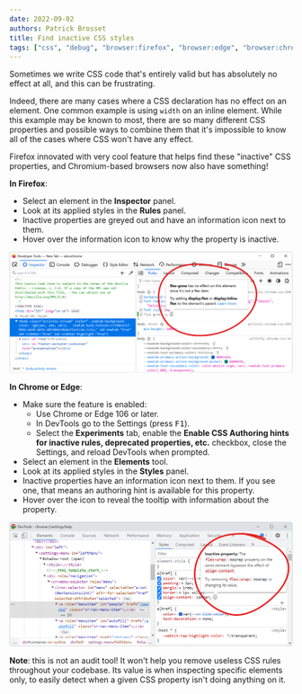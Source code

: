 ```yaml
---
date: 2022-09-02
authors: Patrick Brosset
title: Find inactive CSS styles
tags: ["css", "debug", "browser:firefox", "browser:edge", "browser:chrome"]
---
```

Sometimes we write CSS code that's entirely valid but has absolutely no effect at all, and this can be frustrating.

Indeed, there are many cases where a CSS declaration has no effect on an element. One common example is using `width` on an inline element. While this example may be known to most, there are so many different CSS properties and possible ways to combine them that it's impossible to know all of the cases where CSS won't have any effect.

Firefox innovated with very cool feature that helps find these "inactive" CSS properties, and Chromium-based browsers now also have something!

**In Firefox**:

* Select an element in the **Inspector** panel.
* Look at its applied styles in the **Rules** panel.
* Inactive properties are greyed out and have an information icon next to them.
* Hover over the information icon to know why the property is inactive.

![Part of the Rules panel in Firefox, showing a greyed out flex-grow property, with a tooltip saying that the property is inactive because the selected element is not a flex item.](../../assets/img/find-inactive-styles.png)

**In Chrome or Edge**:

* Make sure the feature is enabled:
  * Use Chrome or Edge 106 or later.
  * In DevTools go to the Settings (press <kbd>F1</kbd>).
  * Select the **Experiments** tab, enable the **Enable CSS Authoring hints for inactive rules, deprecated properties, etc.** checkbox, close the Settings, and reload DevTools when prompted.
* Select an element in the **Elements** tool.
* Look at its applied styles in the **Styles** panel.
* Inactive properties have an information icon next to them. If you see one, that means an authoring hint is available for this property.
* Hover over the icon to reveal the tooltip with information about the property.

![Part of the Styles panel in Chrome, showing a greyed out align-content property, with a tooltip saying that the property is inactive because the selected flex container is not set to wrap.](../../assets/img/find-inactive-styles-chromium.png)

**Note**: this is not an audit tool! It won't help you remove useless CSS rules throughout your codebase. Its value is when inspecting specific elements only, to easily detect when a given CSS property isn't doing anything on it.
